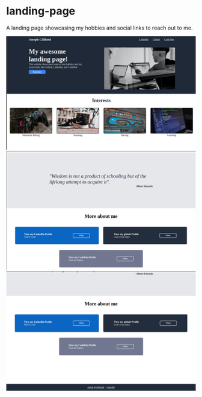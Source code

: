 # landing-page
A landing page showcasing my hobbies and social links to reach out to me.

![](/images/top-page.png)
![](/images/mid-page.png)
![](/images/bottom-page.png)


